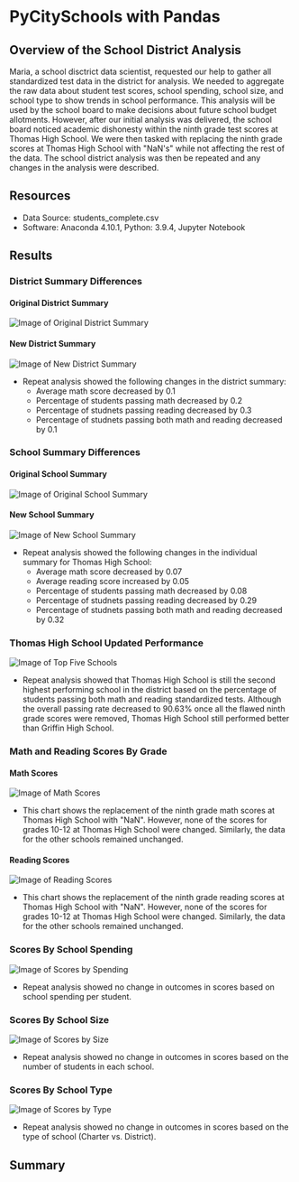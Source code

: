 # PyCitySchools with Pandas

## Overview of the School District Analysis
Maria, a school disctrict data scientist, requested our help to gather all standardized test data in the district for analysis. We needed to aggregate the raw data about student test scores, school spending, school size, and school type to show trends in school performance. This analysis will be used by the school board to make decisions about future school budget allotments. However, after our initial analysis was delivered, the school board noticed academic dishonesty within the ninth grade test scores at Thomas High School. We were then tasked with replacing the ninth grade scores at Thomas High School with "NaN's" while not affecting the rest of the data. The school district analysis was then be repeated and any changes in the analysis were described. 

## Resources
- Data Source: students_complete.csv
- Software: Anaconda 4.10.1, Python: 3.9.4, Jupyter Notebook

## Results
### District Summary Differences
#### Original District Summary
![Image of Original District Summary](https://github.com/jpb12002/School_District_Analysis/blob/main/Resources/Original_District_Summary.png)

#### New District Summary
![Image of New District Summary](https://github.com/jpb12002/School_District_Analysis/blob/main/Resources/New_District_Summary.png)

- Repeat analysis showed the following changes in the district summary:
  - Average math score decreased by 0.1
  - Percentage of students passing math decreased by 0.2
  - Percentage of studnets passing reading decreased by 0.3
  - Percentage of studnets passing both math and reading decreased by 0.1

### School Summary Differences
#### Original School Summary
![Image of Original School Summary](https://github.com/jpb12002/School_District_Analysis/blob/main/Resources/Original_School_Summary.png)


#### New School Summary
![Image of New School Summary](https://github.com/jpb12002/School_District_Analysis/blob/main/Resources/New_School_Summary.png)

- Repeat analysis showed the following changes in the individual summary for Thomas High School:
  - Average math score decreased by 0.07
  - Average reading score increased by 0.05
  - Percentage of students passing math decreased by 0.08
  - Percentage of studnets passing reading decreased by 0.29
  - Percentage of studnets passing both math and reading decreased by 0.32

### Thomas High School Updated Performance
![Image of Top Five Schools](https://github.com/jpb12002/School_District_Analysis/blob/main/Resources/Top_Five_Schools_1.png)

- Repeat analysis showed that Thomas High School is still the second highest performing school in the district based on the percentage of students passing both math and reading standardized tests. Although the overall passing rate decreased to 90.63% once all the flawed ninth grade scores were removed, Thomas High School still performed better than Griffin High School. 

### Math and Reading Scores By Grade
#### Math Scores
![Image of Math Scores](https://github.com/jpb12002/School_District_Analysis/blob/main/Resources/Math_Scores_By_Grade.png)

- This chart shows the replacement of the ninth grade math scores at Thomas High School with "NaN". However, none of the scores for grades 10-12 at Thomas High School were changed. Similarly, the data for the other schools remained unchanged.

#### Reading Scores
![Image of Reading Scores](https://github.com/jpb12002/School_District_Analysis/blob/main/Resources/Reading_Scores_By_Grade.png)

- This chart shows the replacement of the ninth grade reading scores at Thomas High School with "NaN". However, none of the scores for grades 10-12 at Thomas High School were changed. Similarly, the data for the other schools remained unchanged.

### Scores By School Spending
![Image of Scores by Spending](https://github.com/jpb12002/School_District_Analysis/blob/main/Resources/Scores_By_Spending.png)

- Repeat analysis showed no change in outcomes in scores based on school spending per student.

### Scores By School Size
![Image of Scores by Size](https://github.com/jpb12002/School_District_Analysis/blob/main/Resources/Scores_By_Size.png)

- Repeat analysis showed no change in outcomes in scores based on the number of students in each school.

### Scores By School Type
![Image of Scores by Type](https://github.com/jpb12002/School_District_Analysis/blob/main/Resources/Scores_By_Type.png)

- Repeat analysis showed no change in outcomes in scores based on the type of school (Charter vs. District).

## Summary

